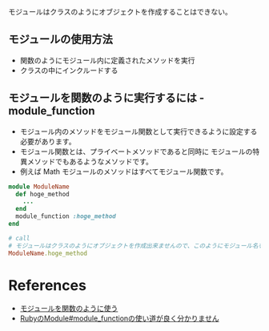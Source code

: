 

モジュールはクラスのようにオブジェクトを作成することはできない。

## モジュールの使用方法

+ 関数のようにモジュール内に定義されたメソッドを実行
+ クラスの中にインクルードする

## モジュールを関数のように実行するには - module_function

+ モジュール内のメソッドをモジュール関数として実行できるように設定する必要があります。
+ モジュール関数とは、プライベートメソッドであると同時に モジュールの特異メソッドでもあるようなメソッドです。
+ 例えば Math モジュールのメソッドはすべてモジュール関数です。

```rb
module ModuleName
  def hoge_method
    ...
  end
  module_function :hoge_method
end

# call
# モジュールはクラスのようにオブジェクトを作成出来ませんので、このようにモジュール名を指定してメソッドを実行します
ModuleName.hoge_method
```


# References

+ [モジュールを関数のように使う](http://www.rubylife.jp/ini/module/index2.html)
+ [RubyのModule#module_functionの使い道が良く分かりません](http://qa.atmarkit.co.jp/q/37)
